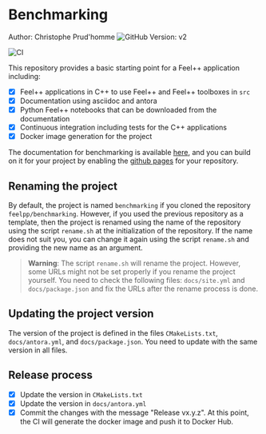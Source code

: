 # Benchmarking 
Author: Christophe Prud'homme ![GitHub](https://github.com/prudhomm)
Version: v2

![CI](https://github.com/feelpp/benchmarking/workflows/CI/badge.svg)

This repository provides a basic starting point for a Feel++ application including:

- [x] Feel++ applications in C++ to use Feel++ and Feel++ toolboxes in `src`
- [x] Documentation using asciidoc and antora
- [x] Python Feel++ notebooks that can be downloaded from the documentation
- [x] Continuous integration including tests for the C++ applications
- [x] Docker image generation for the project

The documentation for benchmarking is available [here](https://feelpp.github.io/benchmarking), and you can build on it for your project by enabling the [github pages](https://docs.github.com/en/pages) for your repository.

## Renaming the project

By default, the project is named `benchmarking` if you cloned the repository `feelpp/benchmarking`. However, if you used the previous repository as a template, then the project is renamed using the name of the repository using the script `rename.sh` at the initialization of the repository. If the name does not suit you, you can change it again using the script `rename.sh` and providing the new name as an argument.

> **Warning**: The script `rename.sh` will rename the project. However, some URLs might not be set properly if you rename the project yourself. You need to check the following files: `docs/site.yml` and `docs/package.json` and fix the URLs after the rename process is done.

## Updating the project version

The version of the project is defined in the files `CMakeLists.txt`, `docs/antora.yml`, and `docs/package.json`. You need to update with the same version in all files.

## Release process

- [x] Update the version in `CMakeLists.txt`
- [x] Update the version in `docs/antora.yml`
- [x] Commit the changes with the message "Release vx.y.z". At this point, the CI will generate the docker image and push it to Docker Hub.
